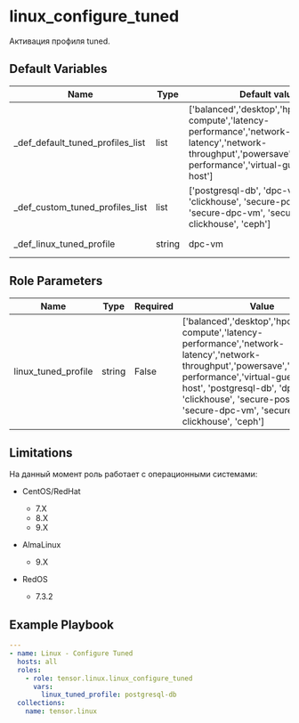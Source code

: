 linux_configure_tuned
=========

Активация профиля tuned.

Default Variables
------------

| Name                             | Type   | Default value            | Description                                    |
|----------------------------------|--------|--------------------------|------------------------------------------------|
| _def_default_tuned_profiles_list | list   | ['balanced','desktop','hpc-compute','latency-performance','network-latency','network-throughput','powersave','throughput-performance','virtual-guest','virtual-host'] | Список стандартных профилей tuned |
| _def_custom_tuned_profiles_list  | list   | ['postgresql-db', 'dpc-vm', 'clickhouse', 'secure-postgresql-db', 'secure-dpc-vm', 'secure-clickhouse', 'ceph'] | Список поддерживаемых кастомных профилей tuned |
| _def_linux_tuned_profile         | string | dpc-vm                      | Стандартный профиль tuned                      |


Role Parameters
------------
| Name          | Type   | Required | Value | Description                  |
|---------------|--------|----------|-------|------------------------------|
| linux_tuned_profile | string | False    | ['balanced','desktop','hpc-compute','latency-performance','network-latency','network-throughput','powersave','throughput-performance','virtual-guest','virtual-host', 'postgresql-db', 'dpc-vm', 'clickhouse', 'secure-postgresql-db', 'secure-dpc-vm', 'secure-clickhouse', 'ceph'] | Профиль tuned для активации  |

Limitations
------------

На данный момент роль работает с операционными системами:

- CentOS/RedHat
    - 7.X
    - 8.X
    - 9.X

- AlmaLinux
    - 9.X
    
- RedOS
    - 7.3.2


Example Playbook
----------------

```yaml
---
- name: Linux - Configure Tuned
  hosts: all
  roles:
    - role: tensor.linux.linux_configure_tuned
      vars:
        linux_tuned_profile: postgresql-db
  collections:
    name: tensor.linux
```
